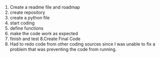 1. Create a readme file and roadmap
2. create repository
3. create a python file
4. start coding
5. define functions
6. make the code work as expected
7. finish and test
8.Create Final Code
9. Had to redo code from other coding sources since I was unable to fix a problem that was preventing the code from running.